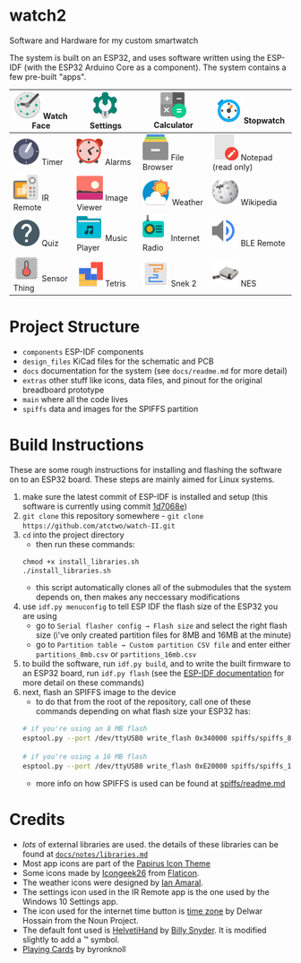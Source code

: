 # watch2

Software and Hardware for my custom smartwatch

The system is built on an ESP32, and uses software written using the ESP-IDF (with the ESP32 Arduino Core as a component).  The system contains a few pre-built "apps".

| ![](extras/icons/watch.png) Watch Face            | ![](extras/icons/settings.png) Settings           | ![](extras/icons/calculator.png) Calculator       |![](extras/icons/stopwatch.png) Stopwatch          |
|---------------------------------------------------|---------------------------------------------------|---------------------------------------------------|---------------------------------------------------|
| ![](extras/icons/timer.png) Timer                 | ![](extras/icons/alarms.png) Alarms               | ![](extras/icons/file_browser.png) File Browser   | ![](extras/icons/notepad.png) Notepad (read only) |
| ![](extras/icons/ir_remote.png) IR Remote         | ![](extras/icons/image_viewer.png) Image Viewer   | ![](extras/icons/weather.png) Weather             | ![](extras/icons/wikipedia.png) Wikipedia         |
| ![](extras/icons/quiz.png) Quiz                   | ![](extras/icons/music_player.png) Music Player   | ![](extras/icons/radio.png) Internet Radio        | ![](extras/icons/ble_remote.png) BLE Remote       |
| ![](spiffs/data/sensors.png) Sensor Thing         | ![](extras/icons/ltris.png) Tetris                | ![](spiffs/data/snake.png) Snek 2                 | ![](spiffs/data/nes.png) NES |                                                   

# Project Structure

- `components` ESP-IDF components
- `design_files` KiCad files for the schematic and PCB
- `docs` documentation for the system (see `docs/readme.md` for more detail)
- `extras` other stuff like icons, data files, and pinout for the original breadboard prototype
- `main` where all the code lives
- `spiffs` data and images for the SPIFFS partition

# Build Instructions

These are some rough instructions for installing and flashing the software on to an ESP32 board.  These steps are mainly aimed for Linux systems.

1. make sure the latest commit of ESP-IDF is installed and setup (this software is currently using commit [1d7068e](https://github.com/espressif/esp-idf/tree/1d7068e4be430edd92bb63f2d922036dcf5c3cc1))
2. `git clone` this repository somewhere - `git clone https://github.com/atctwo/watch-II.git`
3. `cd` into the project directory
    - then run these commands:
    ```
    chmod +x install_libraries.sh
    ./install_libraries.sh
    ```
    - this script automatically clones all of the submodules that the system depends on, then makes any neccessary modifications
4. use `idf.py menuconfig` to tell ESP IDF the flash size of the ESP32 you are using
    - go to `Serial flasher config → Flash size` and select the right flash size (i've only created partition files for 8MB and 16MB at the minute)
    - go to `Partition table → Custom partition CSV file` and enter either `partitions_8mb.csv` or `partitions_16mb.csv`
5. to build the software, run `idf.py build`, and to write the built firmware to an ESP32 board, run `idf.py flash` (see the [ESP-IDF documentation](https://docs.espressif.com/projects/esp-idf/en/latest/esp32/api-guides/build-system.html#idf-py) for more detail on these commands)
6. next, flash an SPIFFS image to the device
    - to do that from the root of the repository, call one of these commands depending on what flash size your ESP32 has:
    ```bash
    # if you're using an 8 MB flash
    esptool.py --port /dev/ttyUSB0 write_flash 0x340000 spiffs/spiffs_8mb.bin  

    # if you're using a 16 MB flash
    esptool.py --port /dev/ttyUSB0 write_flash 0xE20000 spiffs/spiffs_16mb.bin  
    ```
    - more info on how SPIFFS is used can be found at [spiffs/readme.md](spiffs/readme.md)

# Credits
- *lots* of external libraries are used.  the details of these libraries can be found at [`docs/notes/libraries.md`](docs/notes/libraries.md)
- Most app icons are part of the [Papirus Icon Theme](https://github.com/PapirusDevelopmentTeam/papirus-icon-theme)
- Some icons made by [Icongeek26](https://www.flaticon.com/authors/icongeek26) from [Flaticon](https://www.flaticon.com/).
- The weather icons were designed by [Ian Amaral](https://dribbble.com/shots/5446697-Material-Design-inspired-weather-icons).
- The settings icon used in the IR Remote app is the one used by the Windows 10 Settings app.
- The icon used for the internet time button is [time zone](https://thenounproject.com/term/time-zone/2406165/) by Delwar Hossain from the Noun Project.
- The default font used is [HelvetiHand](https://www.dafont.com/helvetihand.font) by [Billy Snyder](https://www.dafont.com/billy-snyder.d4452).  It is modified slightly to add a ™ symbol.
- [Playing Cards](http://byronknoll.blogspot.com/2011/03/vector-playing-cards.html) by byronknoll
